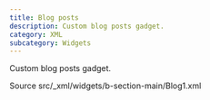 ```yaml
---
title: Blog posts
description: Custom blog posts gadget.
category: XML
subcategory: Widgets
---
```


Custom blog posts gadget.

<div class="doc-badges">
  <div class="doc-badge">
    <span class="doc-badge-item">Source</span>
    <span class="doc-badge-item doc-badge-item-info">src/_xml/widgets/b-section-main/Blog1.xml</span>
  </div>
</div>
